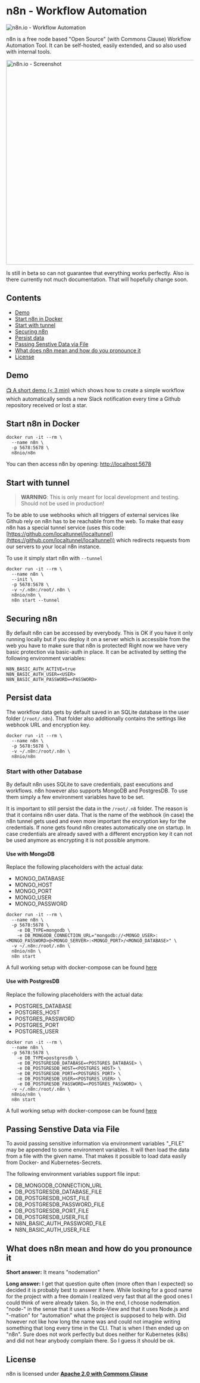 # n8n - Workflow Automation

![n8n.io - Workflow Automation](https://raw.githubusercontent.com/n8n-io/n8n/master/docs/images/n8n-logo.png)

n8n is a free node based "Open Source" (with Commons Clause)
Workflow Automation Tool. It can be self-hosted, easily extended, and
so also used with internal tools.

<a href="https://raw.githubusercontent.com/n8n-io/n8n/master/docs/images/n8n-screenshot.png"><img src="https://raw.githubusercontent.com/n8n-io/n8n/master/docs/images/n8n-screenshot.png" width="550" alt="n8n.io - Screenshot"></a>

Is still in beta so can not guarantee that everything works perfectly. Also
is there currently not much documentation. That will hopefully change soon.


## Contents

- [Demo](#demo)
- [Start n8n in Docker](#start-n8n-in-docker)
- [Start with tunnel](#start-with-tunnel)
- [Securing n8n](#securing-n8n)
- [Persist data](#persist-data)
- [Passing Senstive Data via File](#passing-senstive-data-via-file)
- [What does n8n mean and how do you pronounce it](#what-does-n8n-mean-and-how-do-you-pronounce-it)
- [License](#license)


## Demo

[:tv: A short demo (< 3 min)](https://www.youtube.com/watch?v=ePdcf0yaz1c) which shows how to create a simple workflow which
automatically sends a new Slack notification every time a Github repository
received or lost a star.



## Start n8n in Docker

```
docker run -it --rm \
  --name n8n \
  -p 5678:5678 \
  n8nio/n8n
```

You can then access n8n by opening:
[http://localhost:5678](http://localhost:5678)


## Start with tunnel

> **WARNING**: This is only meant for local development and testing. Should not be used in production!

To be able to use webhooks which all triggers of external services like Github
rely on n8n has to be reachable from the web. To make that easy n8n has a
special tunnel service (uses this code: [https://github.com/localtunnel/localtunnel](https://github.com/localtunnel/localtunnel)) which redirects requests from our servers to your local
n8n instance.

To use it simply start n8n with `--tunnel`

```
docker run -it --rm \
  --name n8n \
  --init \
  -p 5678:5678 \
  -v ~/.n8n:/root/.n8n \
  n8nio/n8n \
  n8n start --tunnel
```


## Securing n8n

By default n8n can be accessed by everybody. This is OK if you have it only running
locally but if you deploy it on a server which is accessible from the web you have
to make sure that n8n is protected!
Right now we have very basic protection via basic-auth in place. It can be activated
by setting the following environment variables:

```
N8N_BASIC_AUTH_ACTIVE=true
N8N_BASIC_AUTH_USER=<USER>
N8N_BASIC_AUTH_PASSWORD=<PASSWORD>
```


## Persist data

The workflow data gets by default saved in an SQLite database in the user
folder (`/root/.n8n`). That folder also additionally contains the
settings like webhook URL and encryption key.

```
docker run -it --rm \
  --name n8n \
  -p 5678:5678 \
  -v ~/.n8n:/root/.n8n \
  n8nio/n8n
```

### Start with other Database

By default n8n uses SQLite to save credentials, past executions and workflows.
n8n however also supports MongoDB and PostgresDB. To use them simply a few
environment variables have to be set.

It is important to still persist the data in the `/root/.n8` folder. The reason
is that it contains n8n user data. That is the name of the webhook
(in case) the n8n tunnel gets used and even more important the encryption key
for the credentials. If none gets found n8n creates automatically one on
startup. In case credentials are already saved with a different encryption key
it can not be used anymore as encrypting it is not possible anymore.


#### Use with MongoDB

Replace the following placeholders with the actual data:
 - MONGO_DATABASE
 - MONGO_HOST
 - MONGO_PORT
 - MONGO_USER
 - MONGO_PASSWORD

```
docker run -it --rm \
  --name n8n \
  -p 5678:5678 \
	-e DB_TYPE=mongodb \
	-e DB_MONGODB_CONNECTION_URL="mongodb://<MONGO_USER>:<MONGO_PASSWORD>@<MONGO_SERVER>:<MONGO_PORT>/<MONGO_DATABASE>" \
  -v ~/.n8n:/root/.n8n \
  n8nio/n8n \
  n8n start
```

A full working setup with docker-compose can be found [here](https://github.com/n8n-io/n8n/blob/master/docker/compose/withMongo/README.md)


#### Use with PostgresDB

Replace the following placeholders with the actual data:
 - POSTGRES_DATABASE
 - POSTGRES_HOST
 - POSTGRES_PASSWORD
 - POSTGRES_PORT
 - POSTGRES_USER

```
docker run -it --rm \
  --name n8n \
  -p 5678:5678 \
	-e DB_TYPE=postgresdb \
	-e DB_POSTGRESDB_DATABASE=<POSTGRES_DATABASE> \
	-e DB_POSTGRESDB_HOST=<POSTGRES_HOST> \
	-e DB_POSTGRESDB_PORT=<POSTGRES_PORT> \
	-e DB_POSTGRESDB_USER=<POSTGRES_USER> \
	-e DB_POSTGRESDB_PASSWORD=<POSTGRES_PASSWORD> \
  -v ~/.n8n:/root/.n8n \
  n8nio/n8n \
  n8n start
```

A full working setup with docker-compose can be found [here](https://github.com/n8n-io/n8n/blob/master/docker/compose/withPostgres/README.md)


## Passing Senstive Data via File

To avoid passing sensitive information via environment variables "_FILE" may be
appended to some environment variables. It will then load the data from a file
with the given name. That makes it possible to load data easily from
Docker- and Kubernetes-Secrets.

The following environment variables support file input:
 - DB_MONGODB_CONNECTION_URL
 - DB_POSTGRESDB_DATABASE_FILE
 - DB_POSTGRESDB_HOST_FILE
 - DB_POSTGRESDB_PASSWORD_FILE
 - DB_POSTGRESDB_PORT_FILE
 - DB_POSTGRESDB_USER_FILE
 - N8N_BASIC_AUTH_PASSWORD_FILE
 - N8N_BASIC_AUTH_USER_FILE



## What does n8n mean and how do you pronounce it

**Short answer:** It means "nodemation"

**Long answer:** I get that question quite often (more often than I expected)
so decided it is probably best to answer it here. While looking for a
good name for the project with a free domain I realized very fast that all the
good ones I could think of were already taken. So, in the end, I choose
nodemation. "node-" in the sense that it uses a Node-View and that it uses
Node.js and "-mation" for "automation" what the project is supposed to help with.
Did however not like how long the name was and could not imagine writing
something that long every time in the CLI. That is when I then ended up on
"n8n". Sure does not work perfectly but does neither for Kubernetes (k8s) and
did not hear anybody complain there. So I guess it should be ok.



## License

n8n is licensed under [**Apache 2.0 with Commons Clause**](https://github.com/n8n-io/n8n/blob/master/packages/cli/LICENSE.md)
